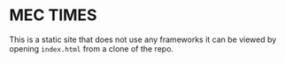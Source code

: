 # MEC TIMES
This is a static site that does not use any frameworks it can be viewed by opening `index.html` from a clone of the repo.
